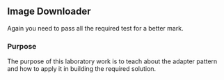 ## Image Downloader

Again you need to pass all the required test for a better mark.

### Purpose

The purpose of this laboratory work is to teach about the adapter pattern and how to apply it in building the required solution.
